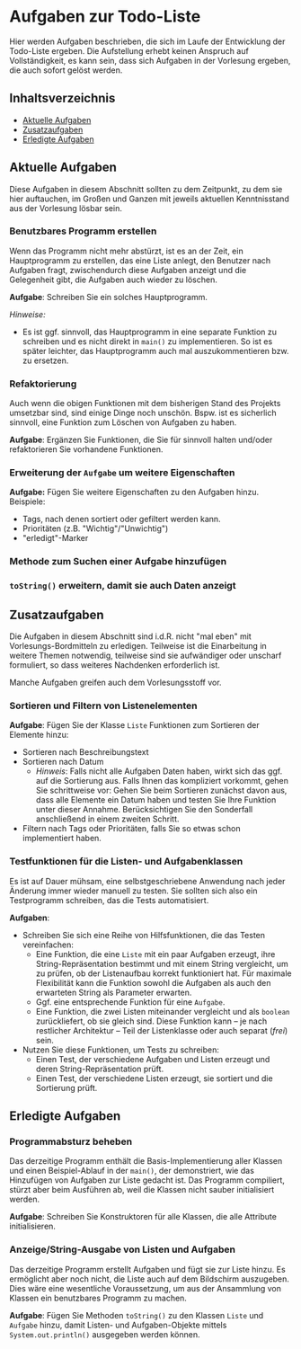 # Aufgaben zur Todo-Liste

Hier werden Aufgaben beschrieben, die sich im Laufe der Entwicklung der Todo-Liste ergeben.
Die Aufstellung erhebt keinen Anspruch auf Vollständigkeit, es kann sein, dass sich Aufgaben
in der Vorlesung ergeben, die auch sofort gelöst werden.

## Inhaltsverzeichnis

- [Aktuelle Aufgaben](#aktuelle-aufgaben)
- [Zusatzaufgaben](#zusatzaufgaben)
- [Erledigte Aufgaben](#erledigte-aufgaben)

<a name="aktuelle-aufgaben"></a>
## Aktuelle Aufgaben
Diese Aufgaben in diesem Abschnitt sollten zu dem Zeitpunkt, zu dem sie hier auftauchen, im Großen und Ganzen mit
jeweils aktuellen Kenntnisstand aus der Vorlesung lösbar sein.


### Benutzbares Programm erstellen
Wenn das Programm nicht mehr abstürzt, ist es an der Zeit, ein Hauptprogramm zu erstellen,
das eine Liste anlegt, den Benutzer nach Aufgaben fragt, zwischendurch diese Aufgaben anzeigt
und die Gelegenheit gibt, die Aufgaben auch wieder zu löschen.

**Aufgabe**:
Schreiben Sie ein solches Hauptprogramm.

*Hinweise:*
- Es ist ggf. sinnvoll, das Hauptprogramm in eine separate Funktion zu schreiben und es nicht
  direkt in `main()` zu implementieren. So ist es später leichter, das Hauptprogramm auch mal
  auszukommentieren bzw. zu ersetzen.

### Refaktorierung
Auch wenn die obigen Funktionen mit dem bisherigen Stand des Projekts umsetzbar sind,
sind einige Dinge noch unschön.
Bspw. ist es sicherlich sinnvoll, eine Funktion zum Löschen von Aufgaben zu haben.

**Aufgabe**:
Ergänzen Sie Funktionen, die Sie für sinnvoll halten und/oder refaktorieren Sie
vorhandene Funktionen.

### Erweiterung der `Aufgabe` um weitere Eigenschaften
**Aufgabe:**
Fügen Sie weitere Eigenschaften zu den Aufgaben hinzu. Beispiele:
- Tags, nach denen sortiert oder gefiltert werden kann.
- Prioritäten (z.B. "Wichtig"/"Unwichtig")
- "erledigt"-Marker

### Methode zum Suchen einer Aufgabe hinzufügen

### `toString()` erweitern, damit sie auch Daten anzeigt


<a name="zusatzaufgaben"></a>
## Zusatzaufgaben
Die Aufgaben in diesem Abschnitt sind i.d.R. nicht "mal eben" mit Vorlesungs-Bordmitteln zu erledigen.
Teilweise ist die Einarbeitung in weitere Themen notwendig, teilweise sind sie aufwändiger oder
unscharf formuliert, so dass weiteres Nachdenken erforderlich ist.

Manche Aufgaben greifen auch dem Vorlesungsstoff vor.

### Sortieren und Filtern von Listenelementen
**Aufgabe**:
Fügen Sie der Klasse `Liste` Funktionen zum Sortieren der Elemente hinzu:
- Sortieren nach Beschreibungstext
- Sortieren nach Datum
  - *Hinweis*: Falls nicht alle Aufgaben Daten haben, wirkt sich das ggf. auf die Sortierung aus.
    Falls Ihnen das kompliziert vorkommt, gehen Sie schrittweise vor:
    Gehen Sie beim Sortieren zunächst davon aus, dass alle Elemente ein Datum haben und
    testen Sie Ihre Funktion unter dieser Annahme.
    Berücksichtigen Sie den Sonderfall anschließend in einem zweiten Schritt.
- Filtern nach Tags oder Prioritäten, falls Sie so etwas schon implementiert haben.

### Testfunktionen für die Listen- und Aufgabenklassen
Es ist auf Dauer mühsam, eine selbstgeschriebene Anwendung nach jeder Änderung
immer wieder manuell zu testen.
Sie sollten sich also ein Testprogramm schreiben, das die Tests automatisiert.

**Aufgaben**:
- Schreiben Sie sich eine Reihe von Hilfsfunktionen, die das Testen vereinfachen:
  - Eine Funktion, die eine `Liste` mit ein paar Aufgaben erzeugt, ihre String-Repräsentation
    bestimmt und mit einem String vergleicht, um zu prüfen, ob der Listenaufbau korrekt
    funktioniert hat.
    Für maximale Flexibilität kann die Funktion sowohl die Aufgaben als auch den erwarteten
    String als Parameter erwarten.
  - Ggf. eine entsprechende Funktion für eine `Aufgabe`. 
  - Eine Funktion, die zwei Listen miteinander vergleicht und als `boolean`
    zurückliefert, ob sie gleich sind.
    Diese Funktion kann – je nach restlicher Architektur – Teil der Listenklasse
    oder auch separat (*frei*) sein. 
- Nutzen Sie diese Funktionen, um Tests zu schreiben:
  - Einen Test, der verschiedene Aufgaben und Listen erzeugt und deren String-Repräsentation prüft.
  - Einen Test, der verschiedene Listen erzeugt, sie sortiert und die Sortierung prüft.




<a name="erledigte-aufgaben"></a>
## Erledigte Aufgaben

### Programmabsturz beheben
Das derzeitige Programm enthält die Basis-Implementierung aller Klassen und einen Beispiel-Ablauf
in der `main()`, der demonstriert, wie das Hinzufügen von Aufgaben zur Liste gedacht ist.
Das Programm compiliert, stürzt aber beim Ausführen ab, weil die Klassen nicht sauber initialisiert
werden.

**Aufgabe**: Schreiben Sie Konstruktoren für alle Klassen, die alle Attribute initialisieren.

### Anzeige/String-Ausgabe von Listen und Aufgaben
Das derzeitige Programm erstellt Aufgaben und fügt sie zur Liste hinzu.
Es ermöglicht aber noch nicht, die Liste auch auf dem Bildschirm auszugeben.
Dies wäre eine wesentliche Voraussetzung, um aus der Ansammlung von Klassen
ein benutzbares Programm zu machen.

**Aufgabe**:
Fügen Sie Methoden `toString()` zu den Klassen `Liste` und `Aufgabe` hinzu,
damit Listen- und Aufgaben-Objekte mittels `System.out.println()` ausgegeben werden können.